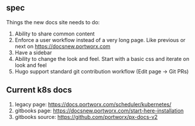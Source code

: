 ## spec

Things the new docs site needs to do:

 1. Ability to share common content
 2. Enforce a user workflow instead of a very long page. Like previous or next on https://docsnew.portworx.com
 3. Have a sidebar
 4. Ability to change the look and feel. Start with a basic css and iterate on look and feel
 5. Hugo support standard git contribution workflow (Edit page -> Git PRs)

## Current k8s docs

 1. legacy page: https://docs.portworx.com/scheduler/kubernetes/
 2. gitbooks page: https://docsnew.portworx.com/start-here-installation
 3. gitbooks source: https://github.com/portworx/px-docs-v2